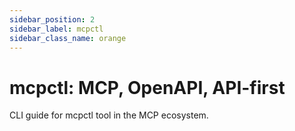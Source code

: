 ```yaml
---
sidebar_position: 2
sidebar_label: mcpctl
sidebar_class_name: orange
---
```


# mcpctl: MCP, OpenAPI, API-first

CLI guide for mcpctl tool in the MCP ecosystem.
